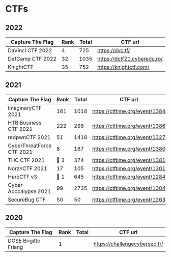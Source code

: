 # CTFs

## 2022

| Capture The Flag          | Rank  | Total | CTF url                       |
|---------------------------|-------|-------|-------------------------------|
|	DaVinci CTF 2022          | 4     | 725   | https://dvc.tf/               |
|	DefCamp CTF 2022          | 32    | 1035  | https://dctf21.cyberedu.ro/   |
|	KnightCTF                 | 35    | 752   | https://knightctf.com/        |

## 2021

| Capture The Flag          | Rank  | Total | CTF url                        |
|---------------------------|-------|-------|--------------------------------|
|	ImaginaryCTF 2021         | 161   | 1018  | https://ctftime.org/event/1384 |
|	HTB Business CTF 2021     | 222   | 298   | https://ctftime.org/event/1386 |
|	redpwnCTF 2021            | 51    | 1418  | https://ctftime.org/event/1327 |
|	CyberThreatForce CTF 2021 | 8     | 167   | https://ctftime.org/event/1380 |
|	THC CTF 2021              | 🥉 3  | 374   | https://ctftime.org/event/1381 |
|	NorzhCTF 2021             | 17    | 105   | https://ctftime.org/event/1301 |
|	HeroCTF v3                | 🥇 1  | 645   | https://ctftime.org/event/1284 |
|	Cyber Apocalypse 2021     | 99    | 2735  | https://ctftime.org/event/1304 |
|	SecureBug CTF             | 50    | 50    | https://ctftime.org/event/1263 |

## 2020

| Capture The Flag          | Rank  | Total | CTF url                            |
|---------------------------|-------|-------|------------------------------------|
|	DGSE Brigitte Friang      | 1     |       | https://challengecybersec.fr/      |
